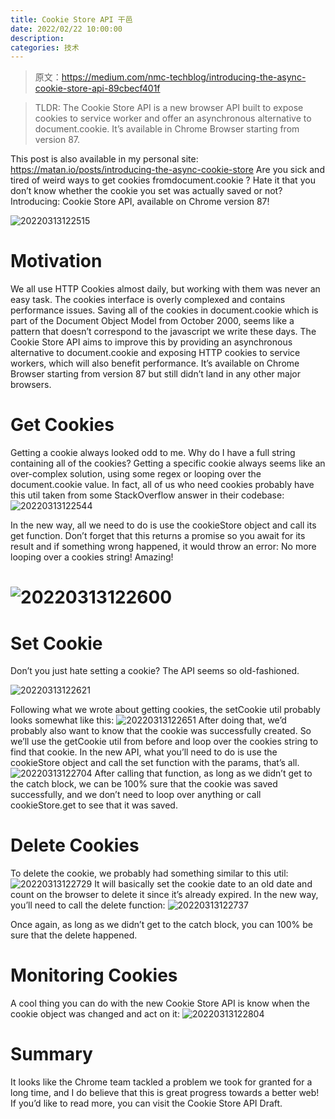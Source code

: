 ```yaml
---
title: Cookie Store API 干邑
date: 2022/02/22 10:00:00
description:
categories: 技术
---
```

> 原文：https://medium.com/nmc-techblog/introducing-the-async-cookie-store-api-89cbecf401f

> TLDR:
The Cookie Store API is a new browser API built to expose cookies to service worker and offer an asynchronous alternative to document.cookie. It’s available in Chrome Browser starting from version 87.

This post is also available in my personal site:
https://matan.io/posts/introducing-the-async-cookie-store
Are you sick and tired of weird ways to get cookies fromdocument.cookie ? Hate it that you don’t know whether the cookie you set was actually saved or not? Introducing: Cookie Store API, available on Chrome version 87!

![20220313122515](https://raw.githubusercontent.com/scarqin/imageshack/main/images/20220313122515.png)

# Motivation
We all use HTTP Cookies almost daily, but working with them was never an easy task.
The cookies interface is overly complexed and contains performance issues. Saving all of the cookies in document.cookie which is part of the Document Object Model from October 2000, seems like a pattern that doesn’t correspond to the javascript we write these days.
The Cookie Store API aims to improve this by providing an asynchronous alternative to document.cookie and exposing HTTP cookies to service workers, which will also benefit performance. It’s available on Chrome Browser starting from version 87 but still didn’t land in any other major browsers.

# Get Cookies
Getting a cookie always looked odd to me. Why do I have a full string containing all of the cookies? Getting a specific cookie always seems like an over-complex solution, using some regex or looping over the document.cookie value. In fact, all of us who need cookies probably have this util taken from some StackOverflow answer in their codebase:
![20220313122544](https://raw.githubusercontent.com/scarqin/imageshack/main/images/20220313122544.png)

In the new way, all we need to do is use the cookieStore object and call its get function. Don’t forget that this returns a promise so you await for its result and if something wrong happened, it would throw an error:
No more looping over a cookies string! Amazing!
# ![20220313122600](https://raw.githubusercontent.com/scarqin/imageshack/main/images/20220313122600.png)

# Set Cookie
Don’t you just hate setting a cookie? The API seems so old-fashioned.

![20220313122621](https://raw.githubusercontent.com/scarqin/imageshack/main/images/20220313122621.png)

Following what we wrote about getting cookies, the setCookie util probably looks somewhat like this:
![20220313122651](https://raw.githubusercontent.com/scarqin/imageshack/main/images/20220313122651.png)
After doing that, we’d probably also want to know that the cookie was successfully created. So we’ll use the getCookie util from before and loop over the cookies string to find that cookie.
In the new API, what you’ll need to do is use the cookieStore object and call the set function with the params, that’s all.
![20220313122704](https://raw.githubusercontent.com/scarqin/imageshack/main/images/20220313122704.png)
After calling that function, as long as we didn’t get to the catch block, we can be 100% sure that the cookie was saved successfully, and we don’t need to loop over anything or call cookieStore.get to see that it was saved.

# Delete Cookies
To delete the cookie, we probably had something similar to this util:
![20220313122729](https://raw.githubusercontent.com/scarqin/imageshack/main/images/20220313122729.png)
It will basically set the cookie date to an old date and count on the browser to delete it since it’s already expired.
In the new way, you’ll need to call the delete function:
![20220313122737](https://raw.githubusercontent.com/scarqin/imageshack/main/images/20220313122737.png)

Once again, as long as we didn’t get to the catch block, you can 100% be sure that the delete happened.
# Monitoring Cookies
A cool thing you can do with the new Cookie Store API is know when the cookie object was changed and act on it:
![20220313122804](https://raw.githubusercontent.com/scarqin/imageshack/main/images/20220313122804.png)
# Summary
It looks like the Chrome team tackled a problem we took for granted for a long time, and I do believe that this is great progress towards a better web!
If you’d like to read more, you can visit the Cookie Store API Draft.